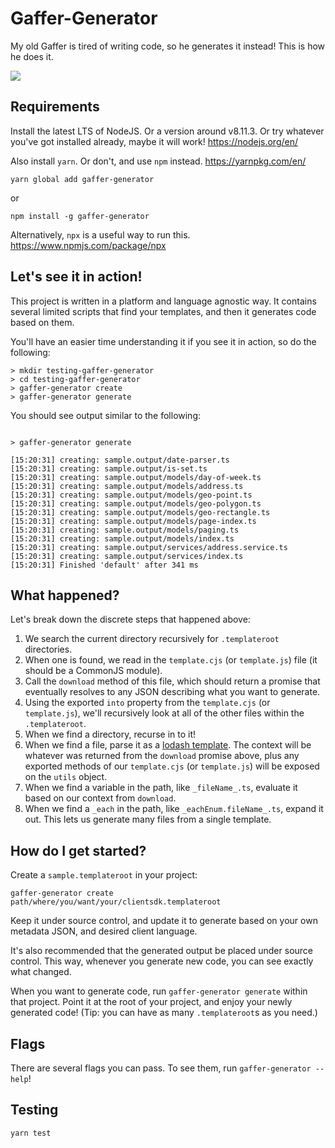 # Gaffer-Generator

My old Gaffer is tired of writing code, so he generates it instead! This is how he does it.

![](https://media.giphy.com/media/Tf1wxPaCbXzCE/giphy.gif)

## Requirements

Install the latest LTS of NodeJS. Or a version around v8.11.3. Or try whatever you've got installed already, maybe it will work!
https://nodejs.org/en/

Also install `yarn`. Or don't, and use `npm` instead.
https://yarnpkg.com/en/

```$bash
yarn global add gaffer-generator
```
or
```$bash
npm install -g gaffer-generator
```

Alternatively, `npx` is a useful way to run this.
https://www.npmjs.com/package/npx

## Let's see it in action!

This project is written in a platform and language agnostic way. It contains several limited scripts that find your templates, and then it generates code based on them.

You'll have an easier time understanding it if you see it in action, so do the following:

```$bash
> mkdir testing-gaffer-generator
> cd testing-gaffer-generator
> gaffer-generator create
> gaffer-generator generate
```

You should see output similar to the following:

```$bash

> gaffer-generator generate

[15:20:31] creating: sample.output/date-parser.ts
[15:20:31] creating: sample.output/is-set.ts
[15:20:31] creating: sample.output/models/day-of-week.ts
[15:20:31] creating: sample.output/models/address.ts
[15:20:31] creating: sample.output/models/geo-point.ts
[15:20:31] creating: sample.output/models/geo-polygon.ts
[15:20:31] creating: sample.output/models/geo-rectangle.ts
[15:20:31] creating: sample.output/models/page-index.ts
[15:20:31] creating: sample.output/models/paging.ts
[15:20:31] creating: sample.output/models/index.ts
[15:20:31] creating: sample.output/services/address.service.ts
[15:20:31] creating: sample.output/services/index.ts
[15:20:31] Finished 'default' after 341 ms
```

## What happened?

Let's break down the discrete steps that happened above:

1. We search the current directory recursively for `.templateroot` directories.
2. When one is found, we read in the `template.cjs` (or `template.js`) file (it should be a CommonJS module).
3. Call the `download` method of this file, which should return a promise that eventually resolves to any JSON describing what you want to generate.
4. Using the exported `into` property from the `template.cjs` (or `template.js`), we'll recursively look at all of the other files within the `.templateroot`.
5. When we find a directory, recurse in to it!
6. When we find a file, parse it as a [lodash template](https://lodash.com/docs/4.17.11#template). The context will be whatever was returned from the `download` promise above, plus any exported methods of our `template.cjs` (or `template.js`) will be exposed on the `utils` object.
7. When we find a variable in the path, like `_fileName_.ts`, evaluate it based on our context from `download`.
8. When we find a `_each` in the path, like `_eachEnum.fileName_.ts`, expand it out. This lets us generate many files from a single template.

## How do I get started?

Create a `sample.templateroot` in your project:

```$bash
gaffer-generator create path/where/you/want/your/clientsdk.templateroot
```

Keep it under source control, and update it to generate based on your own metadata JSON, and desired client language.

It's also recommended that the generated output be placed under source control. This way, whenever you generate new code, you can see exactly what changed.

When you want to generate code, run `gaffer-generator generate` within that project. Point it at the root of your project, and enjoy your newly generated code! (Tip: you can have as many `.templateroot`s as you need.)

## Flags

There are several flags you can pass. To see them, run `gaffer-generator --help`!

## Testing

```$bash
yarn test
```
